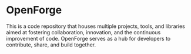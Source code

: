 # OpenForge
This is a code repository that houses multiple projects, tools, and libraries aimed at fostering collaboration, innovation, and the continuous improvement of code. OpenForge serves as a hub for developers to contribute, share, and build together.
